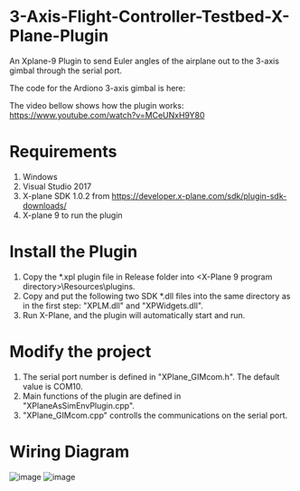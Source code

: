 # 3-Axis-Flight-Controller-Testbed-X-Plane-Plugin
An Xplane-9 Plugin to send Euler angles of the airplane out to the 3-axis gimbal through the serial port.  

The code for the Ardiono 3-axis gimbal is here: 

The video bellow shows how the plugin works:
https://www.youtube.com/watch?v=MCeUNxH9Y80

# Requirements
1. Windows
2. Visual Studio 2017
3. X-plane SDK 1.0.2 from https://developer.x-plane.com/sdk/plugin-sdk-downloads/
4. X-plane 9 to run the plugin

# Install the Plugin
1. Copy the *.xpl plugin file in Release folder into <X-Plane 9 program directory>\Resources\plugins\.
2. Copy and put the following two SDK *.dll files into the same directory as in the first step: "XPLM.dll" and "XPWidgets.dll".
3. Run X-Plane, and the plugin will automatically start and run.

# Modify the project
1. The serial port number is defined in "XPlane_GIMcom.h". The default value is COM10.
2. Main functions of the plugin are defined in "XPlaneAsSimEnvPlugin.cpp".
3. "XPlane_GIMcom.cpp" controlls the communications on the serial port.


# Wiring Diagram 

![image](https://user-images.githubusercontent.com/7514562/185743027-6c2772d2-53ea-4b12-a257-690d9687b5ee.png)
![image](https://user-images.githubusercontent.com/7514562/185743062-762ad5e6-3a0a-48f5-bc7e-353f3265c7d2.png)



